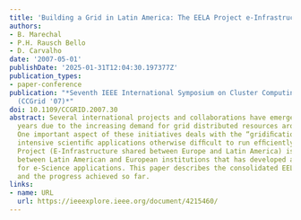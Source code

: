 ```yaml
---
title: 'Building a Grid in Latin America: The EELA Project e-Infrastructure'
authors:
- B. Marechal
- P.H. Rausch Bello
- D. Carvalho
date: '2007-05-01'
publishDate: '2025-01-31T12:04:30.197377Z'
publication_types:
- paper-conference
publication: "*Seventh IEEE International Symposium on Cluster Computing and the Grid
  (CCGrid '07)*"
doi: 10.1109/CCGRID.2007.30
abstract: Several international projects and collaborations have emerged in the last
  years due to the increasing demand for grid distributed resources around the world.
  One important aspect of these initiatives deals with the “gridiﬁcation” of computing
  intensive scientiﬁc applications otherwise difﬁcult to run efﬁciently. The EELA
  Project (E-Infrastructure shared between Europe and Latin America) is a collaboration
  between Latin American and European institutions that has developed a potent e-Infrastructure
  for e-Science applications. This paper describes the consolidated EELA e-Infrastructure
  and the progress achieved so far.
links:
- name: URL
  url: https://ieeexplore.ieee.org/document/4215460/
---
```

